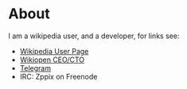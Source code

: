 # [](#About)About

I am a wikipedia user, and a developer, for links see:

* [Wikipedia User Page](https://enwp.org/User:Zppix)
* [Wikiopen CEO/CTO](https://www.wikiopen.tk)
* [Telegram](https://t.me/Zppix)
* IRC: Zppix on Freenode
